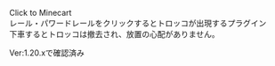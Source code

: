 Click to Minecart  
レール・パワードレールをクリックするとトロッコが出現するプラグイン  
下車するとトロッコは撤去され、放置の心配がありません。  

Ver:1.20.xで確認済み
